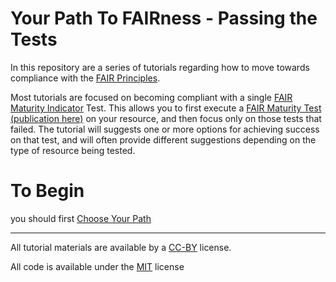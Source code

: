 # Your Path To FAIRness - Passing the Tests

In this repository are a series of tutorials regarding how to move towards compliance with the [FAIR Principles](https://www.nature.com/articles/sdata201618).

Most tutorials are focused on becoming compliant with a single [FAIR Maturity Indicator](https://github.com/FAIRMetrics/Metrics/tree/master/MaturityIndicators) Test.  This allows you to first execute a [FAIR Maturity Test](https://w3id.org/AmIFAIR) [(publication here)](https://www.nature.com/articles/s41597-019-0184-5) on your resource, and then focus only on those tests that failed. The tutorial will suggests one or more options for achieving success on that test, and will often provide different suggestions depending on the type of resource being tested.

# To Begin

you should first [Choose Your Path](./GettingStarted.md)

-------------------------

All tutorial materials are available by a [CC-BY](https://creativecommons.org/licenses/by/4.0/) license.

All code is available under the [MIT](https://opensource.org/licenses/MIT) license
